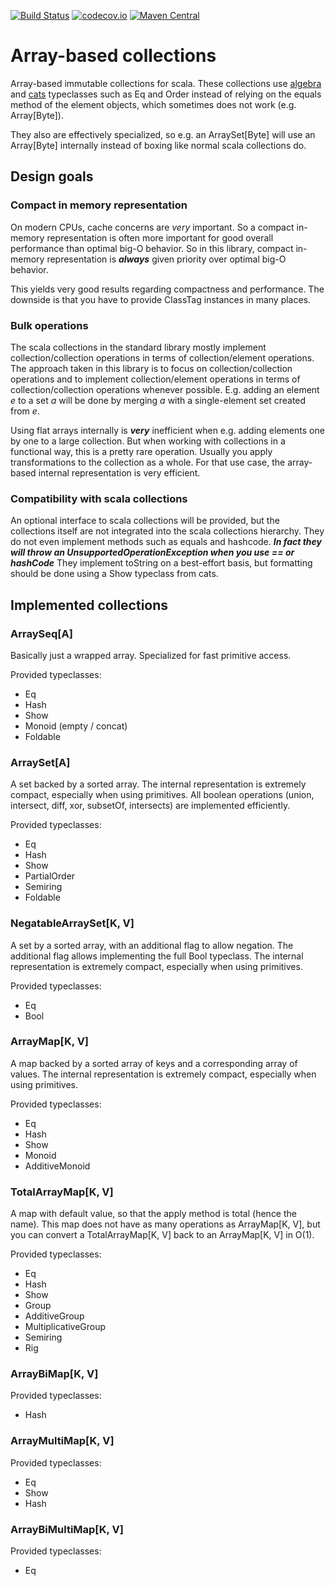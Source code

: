 [![Build Status](https://travis-ci.org/rklaehn/abc.png)](https://travis-ci.org/rklaehn/abc)
[![codecov.io](http://codecov.io/github/rklaehn/abc/coverage.svg?branch=master)](http://codecov.io/github/rklaehn/abc?branch=master)
[![Maven Central](https://maven-badges.herokuapp.com/maven-central/com.rklaehn/abc_2.11/badge.svg)](https://maven-badges.herokuapp.com/maven-central/com.rklaehn/abc_2.11)

# Array-based collections

Array-based immutable collections for scala. These collections use [algebra](https://github.com/non/algebra) and [cats](https://github.com/non/cats) typeclasses such as Eq and Order instead of relying on the equals method of the element objects, which sometimes does not work (e.g. Array[Byte]).

They also are effectively specialized, so e.g. an ArraySet[Byte] will use an Array[Byte] internally instead of boxing like normal scala collections do.

## Design goals

### Compact in memory representation

On modern CPUs, cache concerns are *very* important. So a compact in-memory representation is often more 
important for good overall performance than optimal big-O behavior. So in this library, compact in-memory representation
is ***always*** given priority over optimal big-O behavior.

This yields very good results regarding compactness and performance. The downside is that you have to provide ClassTag instances in many places.

### Bulk operations

The scala collections in the standard library mostly implement collection/collection operations in terms of
collection/element operations. The approach taken in this library is to focus on collection/collection
operations and to implement collection/element operations in terms of collection/collection operations
whenever possible. E.g. adding an element *e* to a set *a* will be done by merging *a* with a
single-element set created from *e*.

Using flat arrays internally is ***very*** inefficient when e.g. adding elements one by one to a large collection. But when working with collections in a functional way, this is a pretty rare operation. Usually you apply transformations to the collection as a whole. For that use case, the array-based internal representation is very efficient.

### Compatibility with scala collections

An optional interface to scala collections will be provided, but the collections itself are not integrated
into the scala collections hierarchy. They do not even implement methods such as equals and hashcode. ***In fact they will throw an UnsupportedOperationException when you use == or hashCode***
They implement toString on a best-effort basis, but formatting should be done using a Show typeclass from cats.

## Implemented collections

### ArraySeq[A]

Basically just a wrapped array. Specialized for fast primitive access.

Provided typeclasses:

- Eq
- Hash
- Show
- Monoid (empty / concat)
- Foldable

### ArraySet[A]

A set backed by a sorted array. The internal representation is extremely compact, especially when using primitives. All boolean operations (union, intersect, diff, xor, subsetOf, intersects) are implemented efficiently.

Provided typeclasses:

- Eq
- Hash
- Show
- PartialOrder
- Semiring
- Foldable

### NegatableArraySet[K, V]

A set by a sorted array, with an additional flag to allow negation. The additional flag allows implementing the full Bool typeclass. The internal representation is extremely compact, especially when using primitives.

Provided typeclasses:

- Eq
- Bool

### ArrayMap[K, V]

A map backed by a sorted array of keys and a corresponding array of values. The internal representation is extremely compact, especially when using primitives. 

Provided typeclasses:

- Eq
- Hash
- Show
- Monoid
- AdditiveMonoid

### TotalArrayMap[K, V]

A map with default value, so that the apply method is total (hence the name). This map does not have as many operations as ArrayMap[K, V], but you can convert a TotalArrayMap[K, V] back to an ArrayMap[K, V] in O(1).

Provided typeclasses:

- Eq
- Hash
- Show
- Group
- AdditiveGroup
- MultiplicativeGroup
- Semiring
- Rig

### ArrayBiMap[K, V]

Provided typeclasses:

- Hash

### ArrayMultiMap[K, V]

Provided typeclasses:

- Eq
- Show
- Hash

### ArrayBiMultiMap[K, V]

Provided typeclasses:

- Eq
